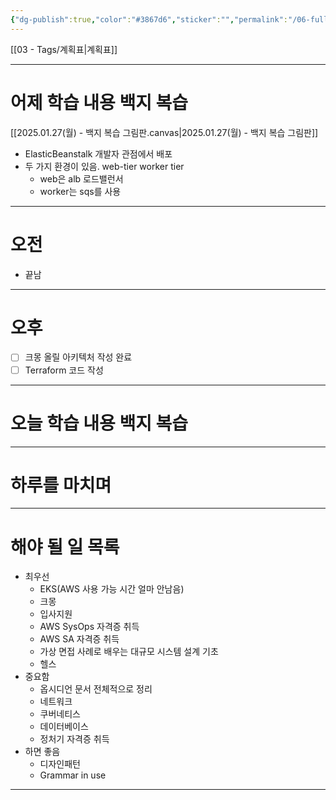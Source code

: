 ```yaml
---
{"dg-publish":true,"color":"#3867d6","sticker":"","permalink":"/06-full-notes/2025-01-27/","dgPassFrontmatter":true}
---
```


[[03 - Tags/계획표\|계획표]]

---
# 어제 학습 내용 백지 복습
[[2025.01.27(월) - 백지 복습 그림판.canvas|2025.01.27(월) - 백지 복습 그림판]]
- ElasticBeanstalk 개발자 관점에서 배포
- 두 가지 환경이 있음. web-tier worker tier
	- web은 alb 로드밸런서
	- worker는 sqs를 사용

---
# 오전
- 끝남
---
# 오후
- [ ] 크몽 올릴 아키텍처 작성 완료
- [ ] Terraform 코드 작성

---
# 오늘 학습 내용 백지 복습

---
# 하루를 마치며

---
# 해야 될 일 목록
- 최우선
	- EKS(AWS 사용 가능 시간 얼마 안남음)
	- 크몽
	- 입사지원
	- AWS SysOps 자격증 취득
	- AWS SA 자격증 취득
	- 가상 면접 사례로 배우는 대규모 시스템 설계 기초
	- 헬스
- 중요함
	- 옵시디언 문서 전체적으로 정리
	- 네트워크
	- 쿠버네티스
	- 데이터베이스
	- 정처기 자격증 취득
- 하면 좋음
	- 디자인패턴
	- Grammar in use

---